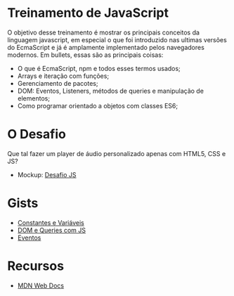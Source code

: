 # Treinamento de JavaScript

O objetivo desse treinamento é mostrar os principais conceitos da linguagem javascript, em especial o que foi introduzido nas ultimas versões do EcmaScript e já é amplamente implementado pelos navegadores modernos. Em bullets, essas são as principais coisas:
- O que é EcmaScript, npm e todos esses termos usados;
- Arrays e iteração com funções;
- Gerenciamento de pacotes;
- DOM: Eventos, Listeners, métodos de queries e manipulação de elementos;
- Como programar orientado a objetos com classes ES6;

# O Desafio
Que tal fazer um player de áudio personalizado apenas com HTML5, CSS e JS?
- Mockup: [Desafio JS](https://www.figma.com/file/UWCyOMrpFhyrVDiYHDS3By/desafio-js?node-id=0%3A1)

# Gists
- [Constantes e Variáveis](https://gist.github.com/jrmmendes/51c5e833860fdc942d7f3e5f1fb17d3a#file-const-var-let-md)
- [DOM e Queries com JS](https://gist.github.com/jrmmendes/51c5e833860fdc942d7f3e5f1fb17d3a#file-document-object-model-md)
- [Eventos](https://gist.github.com/jrmmendes/51c5e833860fdc942d7f3e5f1fb17d3a#file-events-md)

# Recursos
- [MDN Web Docs](https://developer.mozilla.org/pt-BR)
